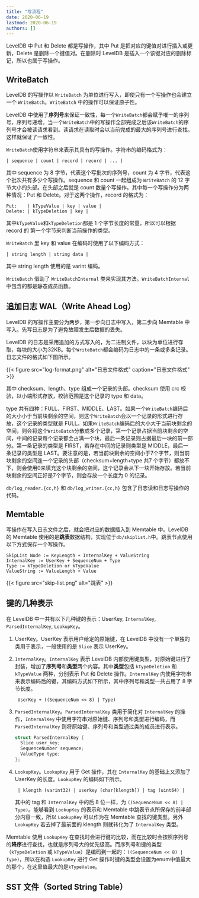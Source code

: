 ```yaml
---
title: "写流程"
date: 2020-06-19
lastmod: 2020-06-19
authors: []
---
```


LevelDB 中 Put 和 Delete 都是写操作，其中 Put 是把对应的键值对进行插入或更新，Delete 是删除一个键值对。在删除时 LevelDB 是插入一个该键对应的删除标记，所以也属于写操作。

## WriteBatch

LevelDB 的写操作以 `WriteBatch` 为单位进行写入，即使只有一个写操作也会建立一个 `WriteBatch`。`WriteBatch` 中的操作可以保证原子性。

LevelDB 中使用了**序列号**来保证一致性，每一个`WriteBatch`都会赋予唯一的序列号，序列号递增。当一个`WriteBatch`中的写操作全部完成之后该`WriteBatch`的序列号才会被读请求看到。读请求在读取时会以当前完成的最大的序列号进行查找。这样就保证了一致性。

`WriteBatch`使用字符串来表示其具有的写操作。字符串的编码格式为：

    | sequence | count | record | record | ... |

其中 sequence 为 8 字节，代表这个写批次的序列号，count 为 4 字节，代表这个批次共有多少个写操作。sequence 和 count 一起组成为 `WriteBatch` 的 12 字节大小的头部。在头部之后就是 count 数量个写操作。其中每一个写操作分为两种情况：Put 和 Delete。对于这两个操作，record 的格式为：

    Put:    | kTypeValue | key | value |
    Delete: | kTypeDeletion | key |

其中`kTypeValue`和`kTypeDeletion`都是 1 个字节长度的常量，所以可以根据 record 的
第一个字节来判断当前操作的类型。

`WriteBatch` 里 key 和 value 在编码时使用了以下编码方式：

    | string length | string data |

其中 string length 使用的是 varint 编码。

`WriteBatch` 借助了 `WriteBatchInternal` 类来实现其方法。`WriteBatchInternal` 中包含的都是静态成员函数。

## 追加日志 WAL（Write Ahead Log）

LevelDB 的写操作主要分为两步，第一步向日志中写入，第二步向 Memtable 中写入。先写日志是为了避免故障发生后数据的丢失。

LevelDB 的日志是采用追加的方式写入的，为二进制文件，以块为单位进行存取，每块的大小为32KB。每个`WriteBatch`都会编码为日志中的一条或多条记录。日志文件的格式如下图所示。

{{< figure src="log-format.png" alt="日志文件格式" caption="日志文件格式" >}}

其中 checksum、length、type 组成一个记录的头部。checksum 使用 crc 校验，以小端形式存放，校验范围是这个记录的 type 和 data。

type 共有四种：FULL、FIRST、MIDDLE、LAST。如果一个`WriteBatch`编码后的大小小于当前块剩余的空间，则这个`WriteBatch`会以一个记录的形式进行存放，这个记录的类型就是 FULL。如果`WriteBatch`编码后的大小大于当前块剩余的空间，则会将这个`WriteBatch`分散成多个记录，第一个记录占据当前块剩余的空间，中间的记录每个记录都会占满一个块，最后一条记录则占据最后一块的前一部分。第一条记录的类型是 FIRST，若存在中间的记录则类型是 MIDDLE，最后一条记录的类型是 LAST。要注意的是，若当前块剩余的空间小于7个字节，则当前块剩余的空间连一个记录的头部（checksum+length+type 共7 个字节）都放不下，则会使用0来填充这个块剩余的空间，这个记录会从下一块开始存放。若当前块剩余的空间正好是7个字节，则会存放一个长度为 0 的记录。

`db/log_reader.{cc,h}` 和 `db/log_writer.{cc,h}` 包含了日志读和日志写操作的代码。

## Memtable

写操作在写入日志文件之后，就会把对应的数据插入到 Memtable 中。LevelDB 的 Memtable 使用的是**跳表**数据结构，实现位于`db/skiplist.h`中。跳表节点使用以下方式保存一个写操作。

    SkipList Node := KeyLength + InternalKey + ValueString
    InternalKey := UserKey + SequenceNum + Type
    Type := kTypeDeletion or kTypeValue
    ValueString := ValueLength + Value

{{< figure src="skip-list.png" alt="跳表" >}}

## 键的几种表示

在 LevelDB 中一共有以下几种键的表示：UserKey, `InternalKey`, `ParsedInternalKey`, `LookupKey`。

1. UserKey。UserKey 表示用户给定的原始键，在 LevelDB 中没有一个单独的类用于表示，一般使用的是 `Slice` 表示 UserKey。
2. `InternalKey`。`InternalKey` 表示 LevelDB 内部使用键类型，对原始键进行了封装，增加了**序列号**和**类型**两个内容。其中**类型**包括 `kTypeDeletion` 和 `kTypeValue` 两种，分别表示 Put 和 Delete 操作。`InternalKey` 内使用字符串来表示编码后的键，其编码方式如下所示，其中序列号和类型一共占用了 8 字节长度。

        UserKey + ((SequenceNum << 8) | Type)

3. `ParsedInternalKey`。`ParsedInternalKey` 类用于简化对 `InternalKey` 的操作，`InternalKey` 中使用字符串对原始键、序列号和类型进行编码，而 `ParsedInternalKey` 则将原始键、序列号和类型通过类的成员进行表示。

    ```C++
    struct ParsedInternalKey {
      Slice user_key;
      SequenceNumber sequence;
      ValueType type;
    };
    ```

4. `LookupKey`。`LookupKey` 用于 Get 操作，其在 `InternalKey` 的基础上又添加了 UserKey 的长度。`LookupKey` 的编码如下所示。

        | klength (varint32) | userkey (char[klength]) | tag (uint64) |

    其中的 tag 和 `InternalKey` 中的后 8 位一样，为 `((SequenceNum << 8) | Type)`。能够看到 `LookupKey` 的表示和 Memtable 中跳表节点所保存的前半部分内容一致，所以 `LookupKey` 可以作为在 Memtable 查找的键类型。另外 `LookupKey` 若去掉了最前面的 klength 则就转化为了 `InternalKey` 类型。

Memtable 使用 `LookupKey` 在查找时会进行键的比较，而在比较时会按照序列号的**降序**进行查找，也就是序列号大的优先级高。而序列号和键的类型（`kTypeDeletion` 或 `kTypeValue`）是编码到一起的：`((SequenceNum << 8) | Type)`，所以在构造 `LookupKey` 进行 Get 操作时键的类型会设置为enum中值最大的那个，在这里值最大的是`kTypeValue`。

## SST 文件（Sorted String Table）
